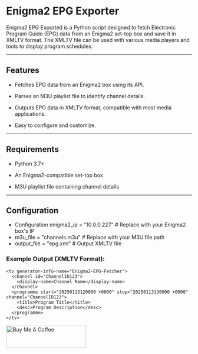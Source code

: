 \
Enigma2 EPG Exporter
=====================

Enigma2 EPG Exported is a Python script designed to fetch Electronic Program Guide (EPG) data from an Enigma2 set-top box and save it in XMLTV format. The XMLTV file can be used with various media players and tools to display program schedules.

* * * * *

Features
--------

-   Fetches EPG data from an Enigma2 box using its API.

-   Parses an M3U playlist file to identify channel details.

-   Outputs EPG data in XMLTV format, compatible with most media applications.

-   Easy to configure and customize.

* * * * *

Requirements
------------

-   Python 3.7+

-   An Enigma2-compatible set-top box

-   M3U playlist file containing channel details

  
* * * * *

Configuration
------------

-  Configuration enigma2_ip = "10.0.0.227" # Replace with your Enigma2 box's IP 
-  m3u_file = "channels.m3u" # Replace with your M3U file path 
-  output_file = "epg.xml" # Output XMLTV file



### Example Output (XMLTV Format):


```<?xml version="1.0" encoding="utf-8"?>
<tv generator-info-name="Enigma2-EPG-Fetcher">
  <channel id="ChannelID123">
    <display-name>Channel Name</display-name>
  </channel>
  <programme start="20250113120000 +0000" stop="20250113130000 +0000" channel="ChannelID123">
    <title>Program Title</title>
    <desc>Program Description</desc>
  </programme>
</tv>
```

<a href="https://www.buymeacoffee.com/CurtisFeatures" target="_blank"><img src="https://cdn.buymeacoffee.com/buttons/v2/default-yellow.png" alt="Buy Me A Coffee" style="height: 60px !important;width: 217px !important;" ></a>
